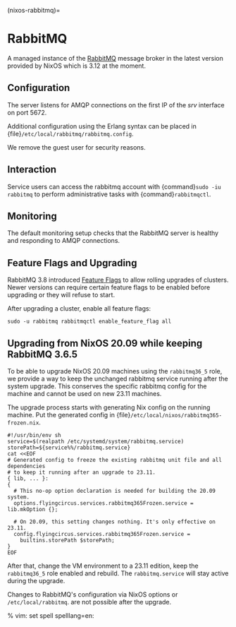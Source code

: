 (nixos-rabbitmq)=

# RabbitMQ

A managed instance of the [RabbitMQ](http://rabbitmq.com) message broker in the latest version provided by NixOS which is 3.12 at the moment.

## Configuration

The server listens for AMQP connections on the first IP of the *srv* interface on port 5672.

Additional configuration using the Erlang syntax can be placed in
{file}`/etc/local/rabbitmq/rabbitmq.config`.

We remove the guest user for security reasons.

## Interaction

Service users can access the rabbitmq account with {command}`sudo -iu rabbitmq`
to perform administrative tasks with {command}`rabbitmqctl`.

## Monitoring

The default monitoring setup checks that the RabbitMQ server is healthy and responding to AMQP connections.

## Feature Flags and Upgrading

RabbitMQ 3.8 introduced [Feature Flags](https://www.rabbitmq.com/feature-flags.html)
to allow rolling upgrades of clusters. Newer versions can require certain
feature flags to be enabled before upgrading or they will refuse to start.

After upgrading a cluster, enable all feature flags:

```shell
sudo -u rabbitmq rabbitmqctl enable_feature_flag all
```

## Upgrading from NixOS 20.09 while keeping RabbitMQ 3.6.5

To be able to upgrade NixOS 20.09 machines using the `rabbitmq36_5` role,
we provide a way to keep the unchanged rabbitmq service running after the system
upgrade. This conserves the specific rabbitmq config for the machine and
cannot be used on new 23.11 machines.

The upgrade process starts with generating Nix config on the running machine.
Put the generated config in {file}`/etc/local/nixos/rabbitmq365-frozen.nix`.

```shell
#!/usr/bin/env sh
service=$(realpath /etc/systemd/system/rabbitmq.service)
storePath=${service%%/rabbitmq.service}
cat <<EOF
# Generated config to freeze the existing rabbitmq unit file and all dependencies
# to keep it running after an upgrade to 23.11.
{ lib, ... }:
{
  # This no-op option declaration is needed for building the 20.09 system.
  options.flyingcircus.services.rabbitmq365Frozen.service = lib.mkOption {};

  # On 20.09, this setting changes nothing. It's only effective on 23.11.
  config.flyingcircus.services.rabbitmq365Frozen.service =
    builtins.storePath $storePath;
}
EOF
```

After that, change the VM environment to a 23.11 edition, keep the
`rabbitmq36_5` role enabled and rebuild. The `rabbitmq.service` will stay
active during the upgrade.

Changes to RabbitMQ's configuration via NixOS options or
`/etc/local/rabbitmq`. are not possible after the upgrade.


% vim: set spell spelllang=en:
